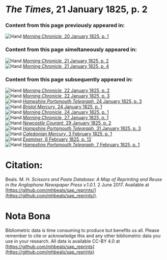 # *The Times*, 21 January 1825, p. 2  
  
### Content from this page previously appeared in:  
![Hand](http://scissorsandpaste.net/wp-content/uploads/2017/06/smallhandpointer.png) [*Morning Chronicle*, 20 January 1825, p. 1](https://mhbeals.github.io/sap_html/Morning-Chronicle/Morning-Chronicle-20-January-1825-p-1)  
  
### Content from this page simeltaneously appeared in:  
![Hand](http://scissorsandpaste.net/wp-content/uploads/2017/06/smallhandpointer.png) [*Morning Chronicle*, 21 January 1825, p. 2](https://mhbeals.github.io/sap_html/Morning-Chronicle/Morning-Chronicle-21-January-1825-p-2)  
![Hand](http://scissorsandpaste.net/wp-content/uploads/2017/06/smallhandpointer.png) [*Morning Chronicle*, 21 January 1825, p. 4](https://mhbeals.github.io/sap_html/Morning-Chronicle/Morning-Chronicle-21-January-1825-p-4)  
  
### Content from this page subsequently appeared in:  
![Hand](http://scissorsandpaste.net/wp-content/uploads/2017/06/smallhandpointer.png) [*Morning Chronicle*, 22 January 1825, p. 2](https://mhbeals.github.io/sap_html/Morning-Chronicle/Morning-Chronicle-22-January-1825-p-2)  
![Hand](http://scissorsandpaste.net/wp-content/uploads/2017/06/smallhandpointer.png) [*Morning Chronicle*, 22 January 1825, p. 3](https://mhbeals.github.io/sap_html/Morning-Chronicle/Morning-Chronicle-22-January-1825-p-3)  
![Hand](http://scissorsandpaste.net/wp-content/uploads/2017/06/smallhandpointer.png) [*Hampshire Portsmouth Telegraph*, 24 January 1825, p. 3](https://mhbeals.github.io/sap_html/Hampshire-Portsmouth-Telegraph/Hampshire-Portsmouth-Telegraph-24-January-1825-p-3)  
![Hand](http://scissorsandpaste.net/wp-content/uploads/2017/06/smallhandpointer.png) [*Bristol Mercury*, 24 January 1825, p. 1](https://mhbeals.github.io/sap_html/Bristol-Mercury/Bristol-Mercury-24-January-1825-p-1)  
![Hand](http://scissorsandpaste.net/wp-content/uploads/2017/06/smallhandpointer.png) [*Morning Chronicle*, 24 January 1825, p. 1](https://mhbeals.github.io/sap_html/Morning-Chronicle/Morning-Chronicle-24-January-1825-p-1)  
![Hand](http://scissorsandpaste.net/wp-content/uploads/2017/06/smallhandpointer.png) [*Morning Chronicle*, 27 January 1825, p. 1](https://mhbeals.github.io/sap_html/Morning-Chronicle/Morning-Chronicle-27-January-1825-p-1)  
![Hand](http://scissorsandpaste.net/wp-content/uploads/2017/06/smallhandpointer.png) [*Newcastle Courant*, 29 January 1825, p. 2](https://mhbeals.github.io/sap_html/Newcastle-Courant/Newcastle-Courant-29-January-1825-p-2)  
![Hand](http://scissorsandpaste.net/wp-content/uploads/2017/06/smallhandpointer.png) [*Hampshire Portsmouth Telegraph*, 31 January 1825, p. 3](https://mhbeals.github.io/sap_html/Hampshire-Portsmouth-Telegraph/Hampshire-Portsmouth-Telegraph-31-January-1825-p-3)  
![Hand](http://scissorsandpaste.net/wp-content/uploads/2017/06/smallhandpointer.png) [*Caledonian Mercury*, 3 February 1825, p. 1](https://mhbeals.github.io/sap_html/Caledonian-Mercury/Caledonian-Mercury-3-February-1825-p-1)  
![Hand](http://scissorsandpaste.net/wp-content/uploads/2017/06/smallhandpointer.png) [*Examiner*, 6 February 1825, p. 12](https://mhbeals.github.io/sap_html/Examiner/Examiner-6-February-1825-p-12)  
![Hand](http://scissorsandpaste.net/wp-content/uploads/2017/06/smallhandpointer.png) [*Hampshire Portsmouth Telegraph*, 7 February 1825, p. 1](https://mhbeals.github.io/sap_html/Hampshire-Portsmouth-Telegraph/Hampshire-Portsmouth-Telegraph-7-February-1825-p-1)  


# Citation: 

Beals. M. H. *Scissors and Paste Database: A Map of Reprinting and Reuse in the Anglophone Newspaper Press v.1.0.1.* 2 June 2017. Available at [https://github.com/mhbeals/sap_reprints/](https://github.com/mhbeals/sap_reprints/). 

# Nota Bona

Bibliometric data is time consuming to produce but benefits us all. Please remember to cite or acknowledge this and any other bibliometric data you use in your research. All data is available CC-BY 4.0 at [https://github.com/mhbeals/sap_reprints](https://github.com/mhbeals/sap_reprints)